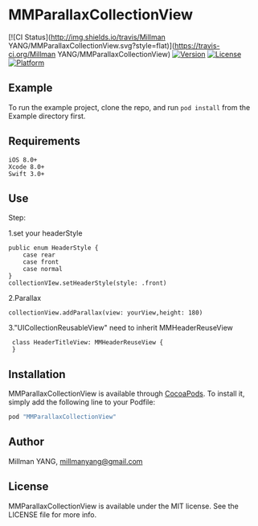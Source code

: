 # MMParallaxCollectionView

[![CI Status](http://img.shields.io/travis/Millman YANG/MMParallaxCollectionView.svg?style=flat)](https://travis-ci.org/Millman YANG/MMParallaxCollectionView)
[![Version](https://img.shields.io/cocoapods/v/MMParallaxCollectionView.svg?style=flat)](http://cocoapods.org/pods/MMParallaxCollectionView)
[![License](https://img.shields.io/cocoapods/l/MMParallaxCollectionView.svg?style=flat)](http://cocoapods.org/pods/MMParallaxCollectionView)
[![Platform](https://img.shields.io/cocoapods/p/MMParallaxCollectionView.svg?style=flat)](http://cocoapods.org/pods/MMParallaxCollectionView)

## Example

To run the example project, clone the repo, and run `pod install` from the Example directory first.

## Requirements

    iOS 8.0+
    Xcode 8.0+
    Swift 3.0+
## Use

Step:

1.set your headerStyle
       
    public enum HeaderStyle {
        case rear
        case front
        case normal
    }
    collectionVIew.setHeaderStyle(style: .front)
 
2.Parallax
  
    collectionView.addParallax(view: yourView,height: 180)
      
3."UICollectionReusableView" need to inherit MMHeaderReuseView
  
     class HeaderTitleView: MMHeaderReuseView {
     }
## Installation

MMParallaxCollectionView is available through [CocoaPods](http://cocoapods.org). To install
it, simply add the following line to your Podfile:

```ruby
pod "MMParallaxCollectionView"
```

## Author

Millman YANG, millmanyang@gmail.com

## License

MMParallaxCollectionView is available under the MIT license. See the LICENSE file for more info.
